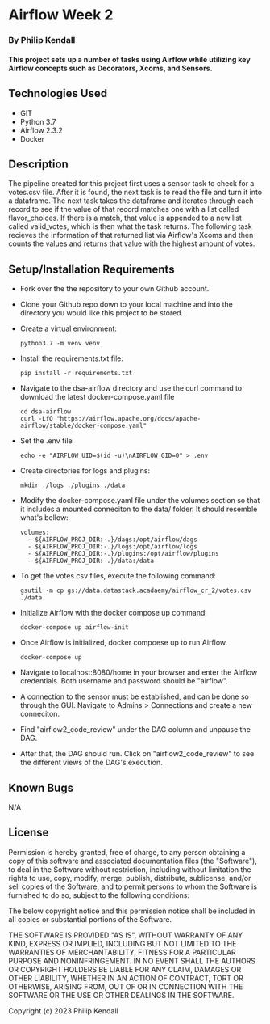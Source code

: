 # Airflow Week 2

### By Philip Kendall

#### This project sets up a number of tasks using Airflow while utilizing key Airflow concepts such as Decorators, Xcoms, and Sensors.
## Technologies Used

* GIT
* Python 3.7
* Airflow 2.3.2
* Docker


## Description
The pipeline created for this project first uses a sensor task to check for a votes.csv file. After it is found, the next task is to read the file and turn it into a dataframe. The next task takes the dataframe and iterates through each record to see if the value of that record matches one with a list called flavor_choices. If there is a match, that value is appended to a new list called valid_votes, which is then what the task returns. The following task recieves the information of that returned list via Airflow's Xcoms and then counts the values and returns that value with the highest amount of votes.


## Setup/Installation Requirements

* Fork over the the repository to your own Github account.
* Clone your Github repo down to your local machine and into the directory you would like this project to be stored.
* Create a virtual environment:
  ```
  python3.7 -m venv venv
  ```

* Install the requirements.txt file:
  ```
  pip install -r requirements.txt
  ```

* Navigate to the dsa-airflow directory and use the curl command to download the latest docker-compose.yaml file
  ```
  cd dsa-airflow
  curl -LfO "https://airflow.apache.org/docs/apache-airflow/stable/docker-compose.yaml"
  ```
* Set the .env file
  ```
  echo -e "AIRFLOW_UID=$(id -u)\nAIRFLOW_GID=0" > .env
  ```
* Create directories for logs and plugins:
  ```
  mkdir ./logs ./plugins ./data
  ```
* Modify the docker-compose.yaml file under the volumes section so that it includes a mounted conneciton to the data/ folder. It should resemble what's bellow:
  ```
  volumes:
    - ${AIRFLOW_PROJ_DIR:-.}/dags:/opt/airflow/dags
    - ${AIRFLOW_PROJ_DIR:-.}/logs:/opt/airflow/logs
    - ${AIRFLOW_PROJ_DIR:-.}/plugins:/opt/airflow/plugins
    - ${AIRFLOW_PROJ_DIR:-.}/data:/data
  ```
* To get the votes.csv files, execute the following command:
  ```
  gsutil -m cp gs://data.datastack.acadaemy/airflow_cr_2/votes.csv ./data
  ```
* Initialize Airflow with the docker compose up command:
  ```
  docker-compose up airflow-init
  ```
* Once Airflow is initialized, docker compoese up to run Airflow.
  ```
  docker-compose up
  ```
* Navigate to localhost:8080/home in your browser and enter the Airflow credentials. Both username and password should be "airflow".
* A connection to the sensor must be established, and can be done so through the GUI. Navigate to Admins > Connections and create a new conneciton. 
* Find "airflow2_code_review" under the DAG column and unpause the DAG.
* After that, the DAG should run. Click on "airflow2_code_review" to see the different views of the DAG's execution.

## Known Bugs

N/A

## License

Permission is hereby granted, free of charge, to any person obtaining
a copy of this software and associated documentation files (the
"Software"), to deal in the Software without restriction, including
without limitation the rights to use, copy, modify, merge, publish,
distribute, sublicense, and/or sell copies of the Software, and to
permit persons to whom the Software is furnished to do so, subject to
the following conditions:

The below copyright notice and this permission notice shall be
included in all copies or substantial portions of the Software.

THE SOFTWARE IS PROVIDED "AS IS", WITHOUT WARRANTY OF ANY KIND,
EXPRESS OR IMPLIED, INCLUDING BUT NOT LIMITED TO THE WARRANTIES OF
MERCHANTABILITY, FITNESS FOR A PARTICULAR PURPOSE AND
NONINFRINGEMENT. IN NO EVENT SHALL THE AUTHORS OR COPYRIGHT HOLDERS BE
LIABLE FOR ANY CLAIM, DAMAGES OR OTHER LIABILITY, WHETHER IN AN ACTION
OF CONTRACT, TORT OR OTHERWISE, ARISING FROM, OUT OF OR IN CONNECTION
WITH THE SOFTWARE OR THE USE OR OTHER DEALINGS IN THE SOFTWARE.

Copyright (c) 2023 Philip Kendall